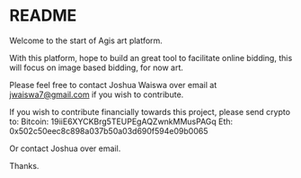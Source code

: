 # README

Welcome to the start of Agis art platform. 

With this platform, hope to build an great tool to facilitate online bidding, this will focus on image based bidding, for now art. 

Please feel free to contact Joshua Waiswa over email at jwaiswa7@gmail.com if you wish to contribute. 

If you wish to contribute financially towards this project, please send crypto to: 
Bitcoin: 19iiE6XYCKBrg5TEUPEgAQZwnkMMusPAGq
Eth: 0x502c50eec8c898a037b50a03d690f594e09b0065

Or contact Joshua over email. 

Thanks. 